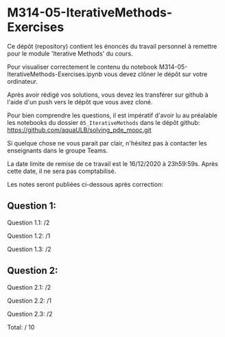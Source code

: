 # M314-05-IterativeMethods-Exercises

Ce dépôt (repository) contient les énoncés du travail personnel à remettre pour le module 'Iterative Methods' du cours.

Pour visualiser correctement le contenu du notebook M314-05-IterativeMethods-Exercises.ipynb vous devez clôner le dépôt sur votre ordinateur.

Après avoir rédigé vos solutions, vous devez les transférer sur github à l'aide d'un push vers le dépôt que vous avez cloné.

Pour bien comprendre les questions, il est impératif d'avoir lu au préalable les notebooks du dossier `05_IterativeMethods` dans le dépôt github: https://github.com/aquaULB/solving_pde_mooc.git

Si quelque chose ne vous parait par clair, n'hésitez pas à contacter les enseignants dans le groupe Teams.

La date limite de remise de ce travail est le 16/12/2020 à 23h59:59s. Après cette date, il ne sera pas comptabilisé.

Les notes seront publiées ci-dessous après correction:

Question 1:
-----------

Question 1.1: /2

Question 1.2: /1

Question 1.3: /2

Question 2:
-----------
Question 2.1: /2

Question 2.2: /1

Question 2.3: /2

Total: / 10